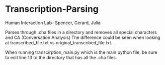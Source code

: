 # Transcription-Parsing
Human Interaction Lab- Spencer, Gerard, Julia

Parses through .cha files in a directory and removes all special characters and CA (Conversation Analysis)
The difference could be seen when looking at transcribed_file.txt vs original_transcribed_file.txt.


When running transcirption_main.py which is the main python file, be sure to edit line 13 to the directory that
has all the .cha files. 
